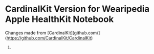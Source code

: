 # CardinalKit Version for Wearipedia Apple HealthKit Notebook


Changes made from [CardinalKit](github.com/](https://github.com/CardinalKit/CardinalKit)

1. 
